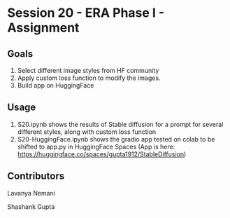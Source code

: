 # Session 20 - ERA Phase I - Assignment 

## Goals 
1. Select different image styles from HF community 
2. Apply custom loss function to modify the images. 
3. Build app on HuggingFace

## Usage 
1. S20.ipynb shows the results of Stable diffusion for a prompt for several different styles, along with custom loss function
2. S20-HuggingFace.ipynb shows the gradio app tested on colab to be shifted to app.py in HuggingFace Spaces (App is here: https://huggingface.co/spaces/gupta1912/StableDiffusion)

Contributors
-------------------------
Lavanya Nemani

Shashank Gupta
